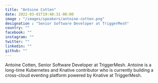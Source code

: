 ```yaml
---
title: "Antoine Cotten"
date: 2022-03-01T19:48:31-06:00
image : "/images/speakers/antoine-cotten.png"
designation : "Senior Software Developer at TriggerMesh"
country: ""
facebook: ""
instagram: ""
twitter: ""
linkedin: ""
github: ""
---
```


Antoine Cotten, Senior Software Developer at TriggerMesh.  Antoine is a long-time Kubernetes and Knative contributor who is currently building a cross-cloud eventing platform powered by Knative at TriggerMesh.
